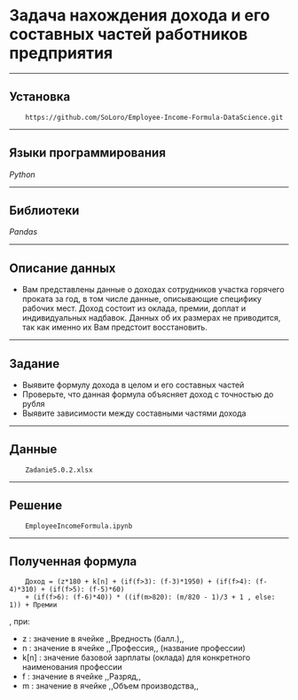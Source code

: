 # Задача нахождения дохода и его составных частей работников предприятия
____
## Установка
```
    https://github.com/SoLoro/Employee-Income-Formula-DataScience.git
```
____
## Языки программирования
*Python*
____
## Библиотеки
*Pandas*
____
## Описание данных
- Вам представлены данные о доходах сотрудников участка горячего проката за год, в том числе данные, описывающие специфику рабочих мест.
Доход состоит из оклада, премии, доплат и индивидуальных надбавок. Данных об их размерах не приводится, так как именно их Вам предстоит восстановить.
____
## Задание 
- Выявите формулу дохода в целом и его составных частей
- Проверьте, что данная формула объясняет доход с точностью до рубля
- Выявите зависимости между составными частями дохода
____
## Данные 
```
    Zadanie5.0.2.xlsx
```
____
## Решение 
```
    EmployeeIncomeFormula.ipynb
```
____
## Полученная формула 
```
    Доход = (z*180 + k[n] + (if(f>3): (f-3)*1950) + (if(f>4): (f-4)*310) + (if(f>5): (f-5)*60) 
    + (if(f>6): (f-6)*40)) * ((if(m>820): (m/820 - 1)/3 + 1 , else: 1)) + Премии
```
, при:
-	z : значение в ячейке ,,Вредность (балл.),, 
-	n : значение в ячейке ,,Профессия,, (название профессии)
-	k[n] : значение базовой зарплаты (оклада) для конкретного наименования профессии
-	f : значение в ячейке ,,Разряд,,
-	m : значение в ячейке ,,Объем производства,,
